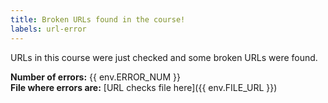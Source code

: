 ```yaml
---
title: Broken URLs found in the course!
labels: url-error
---
```

URLs in this course were just checked and some broken URLs were found.

**Number of errors:** {{ env.ERROR_NUM }}  
**File where errors are:** [URL checks file here]({{ env.FILE_URL }})
